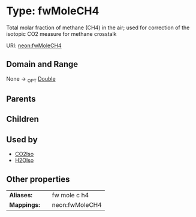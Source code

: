
# Type: fwMoleCH4


Total molar fraction of methane (CH4) in the air; used for correction of the isotopic CO2 measure for methane crosstalk

URI: [neon:fwMoleCH4](https://data.neonscience.org/fwMoleCH4)


## Domain and Range

None ->  <sub>OPT</sub> [Double](types/Double.md)

## Parents


## Children


## Used by

 * [CO2Iso](CO2Iso.md)
 * [H2OIso](H2OIso.md)

## Other properties

|  |  |  |
| --- | --- | --- |
| **Aliases:** | | fw mole c h4 |
| **Mappings:** | | neon:fwMoleCH4 |

